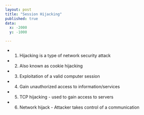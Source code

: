 ```yaml
---
layout: post
title: "Session Hijacking"
published: true
data:
  x: -2000
  y: -1000

---
```


+ 1. Hijacking is a type of network security attack
+ 2. Also known as cookie hijacking 
+ 3. Exploitation of a valid computer session
+ 4. Gain unauthorized access to information/services
+ 5. TCP hijacking - used to gain access to servers
+ 6. Network hijack - Attacker takes control of a communication  
